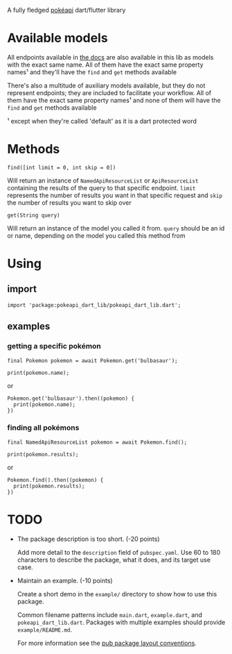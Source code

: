 A fully fledged [pokéapi](https://pokeapi.co/) dart/flutter library

# Available models

All endpoints available in [the docs](https://pokeapi.co/docs/v2) are also available in this lib as models with the exact same name. All of them have the exact same property names¹ and they'll have the `find` and `get` methods available

There's also a multitude of auxiliary models available, but they do not represent endpoints; they are included to facilitate your workflow. All of them have the exact same property names¹ and none of them will have the `find` and `get` methods available

¹ except when they're called 'default' as it is a dart protected word

# Methods

    find([int limit = 0, int skip = 0])

Will return an instance of `NamedApiResourceList` or `ApiResourceList` containing the results of the query to that specific endpoint. `limit` represents the number of results you want in that specific request and `skip` the number of results you want to skip over

    get(String query)

Will return an instance of the model you called it from. `query` should be an id or name, depending on the model you called this method from

# Using

## import

    import 'package:pokeapi_dart_lib/pokeapi_dart_lib.dart';

## examples

### getting a specific pokémon

    final Pokemon pokemon = await Pokemon.get('bulbasaur');

    print(pokemon.name);

or

    Pokemon.get('bulbasaur').then((pokemon) {
      print(pokemon.name);
    })

### finding all pokémons

    final NamedApiResourceList pokemon = await Pokemon.find();

    print(pokemon.results);

or

    Pokemon.find().then((pokemon) {
      print(pokemon.results);
    })

# TODO

- The package description is too short. (-20 points)

  Add more detail to the `description` field of `pubspec.yaml`. Use 60 to 180 characters to describe the package, what it does, and its target use case.

- Maintain an example. (-10 points)

  Create a short demo in the `example/` directory to show how to use this package.

  Common filename patterns include `main.dart`, `example.dart`, and `pokeapi_dart_lib.dart`. Packages with multiple examples should provide `example/README.md`.

  For more information see the [pub package layout conventions](https://www.dartlang.org/tools/pub/package-layout#examples).
